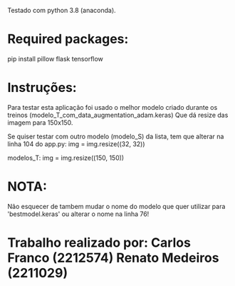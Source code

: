 Testado com python 3.8 (anaconda).
# Required packages:
pip install pillow flask tensorflow

# Instruções:
Para testar esta aplicação foi usado o melhor modelo criado durante os treinos (modelo_T_com_data_augmentation_adam.keras)
Que dá resize das imagem para 150x150.

Se quiser testar com outro modelo (modelo_S) da lista, tem que alterar na linha 104 do app.py:
img = img.resize((32, 32))

modelos_T:
img = img.resize((150, 150))

# NOTA: 
Não esquecer de tambem mudar o nome do modelo que quer utilizar para 'bestmodel.keras' ou alterar o nome na linha 76!

# Trabalho realizado por: Carlos Franco (2212574) Renato Medeiros (2211029)